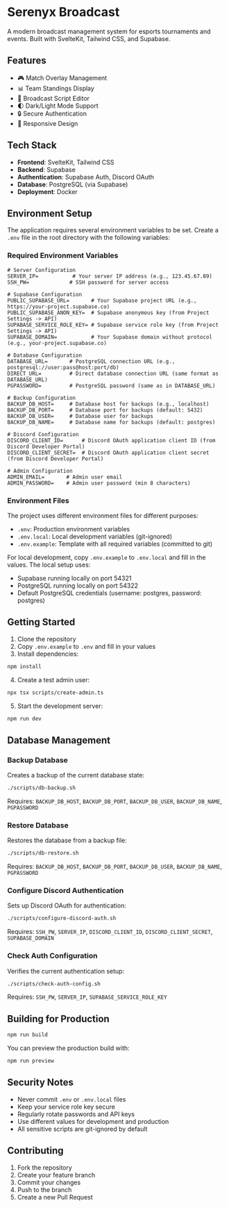 # Serenyx Broadcast

A modern broadcast management system for esports tournaments and events. Built with SvelteKit, Tailwind CSS, and Supabase.

## Features

- 🎮 Match Overlay Management
- 📊 Team Standings Display
- 📝 Broadcast Script Editor
- 🌓 Dark/Light Mode Support
- 🔒 Secure Authentication
- 📱 Responsive Design

## Tech Stack

- **Frontend**: SvelteKit, Tailwind CSS
- **Backend**: Supabase
- **Authentication**: Supabase Auth, Discord OAuth
- **Database**: PostgreSQL (via Supabase)
- **Deployment**: Docker

## Environment Setup

The application requires several environment variables to be set. Create a `.env` file in the root directory with the following variables:

### Required Environment Variables

```env
# Server Configuration
SERVER_IP=           # Your server IP address (e.g., 123.45.67.89)
SSH_PW=             # SSH password for server access

# Supabase Configuration
PUBLIC_SUPABASE_URL=       # Your Supabase project URL (e.g., https://your-project.supabase.co)
PUBLIC_SUPABASE_ANON_KEY=  # Supabase anonymous key (from Project Settings -> API)
SUPABASE_SERVICE_ROLE_KEY= # Supabase service role key (from Project Settings -> API)
SUPABASE_DOMAIN=           # Your Supabase domain without protocol (e.g., your-project.supabase.co)

# Database Configuration
DATABASE_URL=       # PostgreSQL connection URL (e.g., postgresql://user:pass@host:port/db)
DIRECT_URL=         # Direct database connection URL (same format as DATABASE_URL)
PGPASSWORD=         # PostgreSQL password (same as in DATABASE_URL)

# Backup Configuration
BACKUP_DB_HOST=     # Database host for backups (e.g., localhost)
BACKUP_DB_PORT=     # Database port for backups (default: 5432)
BACKUP_DB_USER=     # Database user for backups
BACKUP_DB_NAME=     # Database name for backups (default: postgres)

# Discord Configuration
DISCORD_CLIENT_ID=      # Discord OAuth application client ID (from Discord Developer Portal)
DISCORD_CLIENT_SECRET=  # Discord OAuth application client secret (from Discord Developer Portal)

# Admin Configuration
ADMIN_EMAIL=       # Admin user email
ADMIN_PASSWORD=    # Admin user password (min 8 characters)
```

### Environment Files

The project uses different environment files for different purposes:

- `.env`: Production environment variables
- `.env.local`: Local development variables (git-ignored)
- `.env.example`: Template with all required variables (committed to git)

For local development, copy `.env.example` to `.env.local` and fill in the values. The local setup uses:

- Supabase running locally on port 54321
- PostgreSQL running locally on port 54322
- Default PostgreSQL credentials (username: postgres, password: postgres)

## Getting Started

1. Clone the repository
2. Copy `.env.example` to `.env` and fill in your values
3. Install dependencies:

```bash
npm install
```

4. Create a test admin user:

```bash
npx tsx scripts/create-admin.ts
```

5. Start the development server:

```bash
npm run dev
```

## Database Management

### Backup Database

Creates a backup of the current database state:

```bash
./scripts/db-backup.sh
```

Requires: `BACKUP_DB_HOST`, `BACKUP_DB_PORT`, `BACKUP_DB_USER`, `BACKUP_DB_NAME`, `PGPASSWORD`

### Restore Database

Restores the database from a backup file:

```bash
./scripts/db-restore.sh
```

Requires: `BACKUP_DB_HOST`, `BACKUP_DB_PORT`, `BACKUP_DB_USER`, `BACKUP_DB_NAME`, `PGPASSWORD`

### Configure Discord Authentication

Sets up Discord OAuth for authentication:

```bash
./scripts/configure-discord-auth.sh
```

Requires: `SSH_PW`, `SERVER_IP`, `DISCORD_CLIENT_ID`, `DISCORD_CLIENT_SECRET`, `SUPABASE_DOMAIN`

### Check Auth Configuration

Verifies the current authentication setup:

```bash
./scripts/check-auth-config.sh
```

Requires: `SSH_PW`, `SERVER_IP`, `SUPABASE_SERVICE_ROLE_KEY`

## Building for Production

```bash
npm run build
```

You can preview the production build with:

```bash
npm run preview
```

## Security Notes

- Never commit `.env` or `.env.local` files
- Keep your service role key secure
- Regularly rotate passwords and API keys
- Use different values for development and production
- All sensitive scripts are git-ignored by default

## Contributing

1. Fork the repository
2. Create your feature branch
3. Commit your changes
4. Push to the branch
5. Create a new Pull Request
